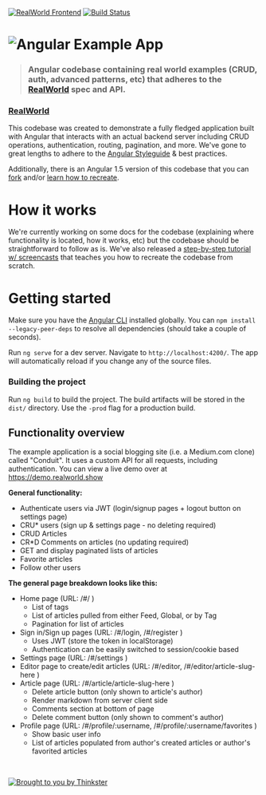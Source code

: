 [![RealWorld Frontend](https://img.shields.io/badge/realworld-frontend-%23783578.svg)](https://realworld.show)
[![Build Status](https://travis-ci.org/gothinkster/angular-realworld-example-app.svg?branch=master)](https://travis-ci.org/gothinkster/angular-realworld-example-app)

# ![Angular Example App](logo.png)

> ### Angular codebase containing real world examples (CRUD, auth, advanced patterns, etc) that adheres to the [RealWorld](https://github.com/gothinkster/realworld-example-apps) spec and API.

### [RealWorld](https://github.com/gothinkster/realworld)

This codebase was created to demonstrate a fully fledged application built with Angular that interacts with an actual backend server including CRUD operations, authentication, routing, pagination, and more. We've gone to great lengths to adhere to the [Angular Styleguide](https://angular.io/styleguide) & best practices.

Additionally, there is an Angular 1.5 version of this codebase that you can [fork](https://github.com/gothinkster/angularjs-realworld-example-app) and/or [learn how to recreate](https://thinkster.io/angularjs-es6-tutorial).

# How it works

We're currently working on some docs for the codebase (explaining where functionality is located, how it works, etc) but the codebase should be straightforward to follow as is. We've also released a [step-by-step tutorial w/ screencasts](https://thinkster.io/tutorials/building-real-world-angular-2-apps) that teaches you how to recreate the codebase from scratch.

# Getting started

Make sure you have the [Angular CLI](https://github.com/angular/angular-cli#installation) installed globally. You can `npm install --legacy-peer-deps` to resolve all dependencies (should take a couple of seconds).

Run `ng serve` for a dev server. Navigate to `http://localhost:4200/`. The app will automatically reload if you change any of the source files.

### Building the project

Run `ng build` to build the project. The build artifacts will be stored in the `dist/` directory. Use the `-prod` flag for a production build.

## Functionality overview

The example application is a social blogging site (i.e. a Medium.com clone) called "Conduit". It uses a custom API for all requests, including authentication. You can view a live demo over at https://demo.realworld.show

**General functionality:**

- Authenticate users via JWT (login/signup pages + logout button on settings page)
- CRU\* users (sign up & settings page - no deleting required)
- CRUD Articles
- CR\*D Comments on articles (no updating required)
- GET and display paginated lists of articles
- Favorite articles
- Follow other users

**The general page breakdown looks like this:**

- Home page (URL: /#/ )
  - List of tags
  - List of articles pulled from either Feed, Global, or by Tag
  - Pagination for list of articles
- Sign in/Sign up pages (URL: /#/login, /#/register )
  - Uses JWT (store the token in localStorage)
  - Authentication can be easily switched to session/cookie based
- Settings page (URL: /#/settings )
- Editor page to create/edit articles (URL: /#/editor, /#/editor/article-slug-here )
- Article page (URL: /#/article/article-slug-here )
  - Delete article button (only shown to article's author)
  - Render markdown from server client side
  - Comments section at bottom of page
  - Delete comment button (only shown to comment's author)
- Profile page (URL: /#/profile/:username, /#/profile/:username/favorites )
  - Show basic user info
  - List of articles populated from author's created articles or author's favorited articles

<br />

[![Brought to you by Thinkster](https://raw.githubusercontent.com/gothinkster/realworld/master/media/end.png)](https://thinkster.io)
